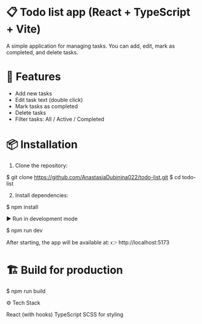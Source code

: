 # 📋 Todo list app (React + TypeScript + Vite)

A simple application for managing tasks.
You can add, edit, mark as completed, and delete tasks.

# 🚀 Features

- Add new tasks
- Edit task text (double click)
- Mark tasks as completed
- Delete tasks
- Filter tasks: All / Active / Completed

# 📦 Installation

1. Clone the repository:

$ git clone https://github.com/AnastasiaDubinina022/todo-list.git
$ cd todo-list

2. Install dependencies:

$ npm install

▶️ Run in development mode

$ npm run dev

After starting, the app will be available at:
👉 http://localhost:5173

# 🏗 Build for production

$ npm run build


⚙️ Tech Stack

React (with hooks)
TypeScript
SCSS for styling





